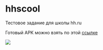 hhscool
=======

Тестовое задание для школы hh.ru

Готовый APK можно взять по этой [ссылке](https://github.com/mementor/hhscool/blob/master/hhscool/hhscool.apk?raw=true)

![](http://api.qrserver.com/v1/create-qr-code/?data=https%3A%2F%2Fgithub.com%2Fmementor%2Fhhscool%2Fblob%2Fmaster%2Fhhscool%2Fhhscool.apk%3Fraw%3Dtrue&size=300x300)
